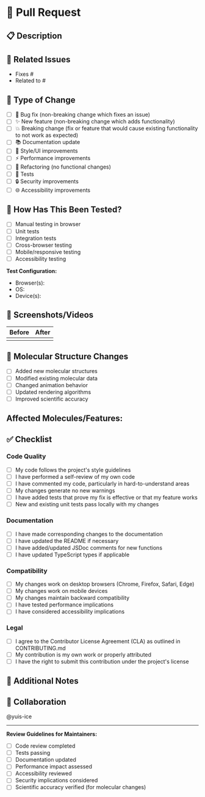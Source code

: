 # 🧬 Pull Request

## 📋 Description

<!-- Provide a brief description of the changes in this PR -->

## 🔗 Related Issues

<!-- Link to related issues using keywords like "Fixes #123" or "Closes #456" -->
- Fixes #
- Related to #

## 📝 Type of Change

<!-- Mark the relevant option with an "x" -->

- [ ] 🐛 Bug fix (non-breaking change which fixes an issue)
- [ ] ✨ New feature (non-breaking change which adds functionality)
- [ ] 💥 Breaking change (fix or feature that would cause existing functionality to not work as expected)
- [ ] 📚 Documentation update
- [ ] 🎨 Style/UI improvements
- [ ] ⚡ Performance improvements
- [ ] 🔧 Refactoring (no functional changes)
- [ ] 🧪 Tests
- [ ] 🔒 Security improvements
- [ ] 🌐 Accessibility improvements

## 🧪 How Has This Been Tested?

<!-- Describe the tests that you ran to verify your changes -->

- [ ] Manual testing in browser
- [ ] Unit tests
- [ ] Integration tests
- [ ] Cross-browser testing
- [ ] Mobile/responsive testing
- [ ] Accessibility testing

**Test Configuration:**
- Browser(s): 
- OS: 
- Device(s): 

## 📸 Screenshots/Videos

<!-- If applicable, add screenshots or videos to help explain your changes -->

| Before | After |
|--------|-------|
| <!-- Screenshot/description of before --> | <!-- Screenshot/description of after --> |

## 🧬 Molecular Structure Changes

<!-- If your changes affect molecular visualization, provide details -->

- [ ] Added new molecular structures
- [ ] Modified existing molecular data
- [ ] Changed animation behavior
- [ ] Updated rendering algorithms
- [ ] Improved scientific accuracy

**Affected Molecules/Features:**
- 

## ✅ Checklist

<!-- Mark completed items with an "x" -->

### Code Quality
- [ ] My code follows the project's style guidelines
- [ ] I have performed a self-review of my own code
- [ ] I have commented my code, particularly in hard-to-understand areas
- [ ] My changes generate no new warnings
- [ ] I have added tests that prove my fix is effective or that my feature works
- [ ] New and existing unit tests pass locally with my changes

### Documentation
- [ ] I have made corresponding changes to the documentation
- [ ] I have updated the README if necessary
- [ ] I have added/updated JSDoc comments for new functions
- [ ] I have updated TypeScript types if applicable

### Compatibility
- [ ] My changes work on desktop browsers (Chrome, Firefox, Safari, Edge)
- [ ] My changes work on mobile devices
- [ ] My changes maintain backward compatibility
- [ ] I have tested performance implications
- [ ] I have considered accessibility implications

### Legal
- [ ] I agree to the Contributor License Agreement (CLA) as outlined in CONTRIBUTING.md
- [ ] My contribution is my own work or properly attributed
- [ ] I have the right to submit this contribution under the project's license

## 🌟 Additional Notes

<!-- Add any additional notes, concerns, or context about this PR -->

## 🤝 Collaboration

<!-- Tag relevant maintainers or contributors -->
@yuis-ice 

---

**Review Guidelines for Maintainers:**
- [ ] Code review completed
- [ ] Tests passing
- [ ] Documentation updated
- [ ] Performance impact assessed
- [ ] Accessibility reviewed
- [ ] Security implications considered
- [ ] Scientific accuracy verified (for molecular changes)